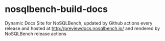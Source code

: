 # nosqlbench-build-docs
Dynamic Docs Site for NoSQLBench, updated by Github actions every release and hosted at http://previewdocs.nosqlbench.io/ and rendered by NoSQLBench release actions
